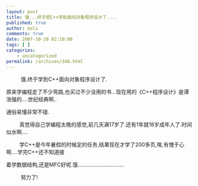 ```yaml
---
layout: post
title: 饿...终于把C++学到面向对象程序设计了....
published: true
author: moli
comments: true
date: 2007-10-28 02:10:00
tags: [ ]
categories:
    - uncategorized
permalink: /archives/348.html
---
```

&nbsp;&nbsp;&nbsp;&nbsp;&nbsp;&nbsp;&nbsp;&nbsp;&nbsp; 饿.终于学到C++面向对象程序设计了.

原来学编程走了不少弯路,也买过不少没用的书&#8230;现在用的《C++程序设计》是谭浩强的&#8230;.世纪经典啊..

通俗易懂非常不错.&nbsp;&nbsp;&nbsp;&nbsp;&nbsp;&nbsp;&nbsp;&nbsp;

&nbsp;&nbsp;&nbsp;&nbsp;&nbsp;&nbsp;&nbsp;&nbsp; 真觉得自己学编程太晚的感觉,前几天满17岁了.还有1年就18岁成年人了.时间似水啊&#8230;.

&nbsp;&nbsp;&nbsp;&nbsp;&nbsp;&nbsp;&nbsp;&nbsp; 学C++是今年暑假的时候定的任务,结果现在才学了200多页,唉,有愧于心啊&#8230;.学完C++还不知道接

着学数据结构,还是MFC好呢.饿&#8230;&#8230;&#8230;&#8230;&#8230;&#8230;&#8230;&#8230;&#8230;&#8230;.

&nbsp;&nbsp;&nbsp;&nbsp;&nbsp;&nbsp;&nbsp;&nbsp;&nbsp; 努力了!
